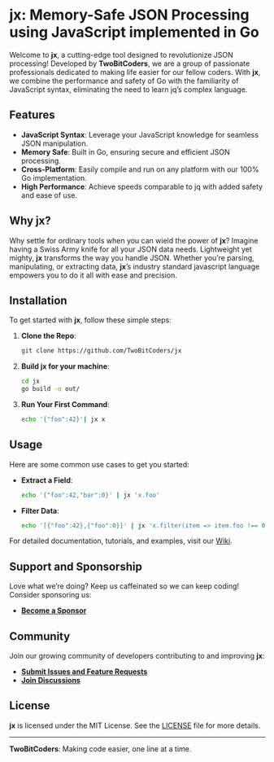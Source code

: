# jx: Memory-Safe JSON Processing using JavaScript implemented in Go

Welcome to **jx**, a cutting-edge tool designed to revolutionize JSON processing! Developed by **TwoBitCoders**, we are a group of passionate professionals dedicated to making life easier for our fellow coders. With **jx**, we combine the performance and safety of Go with the familiarity of JavaScript syntax, eliminating the need to learn jq’s complex language.

## Features

- **JavaScript Syntax**: Leverage your JavaScript knowledge for seamless JSON manipulation.
- **Memory Safe**: Built in Go, ensuring secure and efficient JSON processing.
- **Cross-Platform**: Easily compile and run on any platform with our 100% Go implementation.
- **High Performance**: Achieve speeds comparable to jq with added safety and ease of use.

## Why jx?

Why settle for ordinary tools when you can wield the power of **jx**? Imagine having a Swiss Army knife for all your JSON data needs. Lightweight yet mighty, **jx** transforms the way you handle JSON. Whether you’re parsing, manipulating, or extracting data, **jx**’s industry standard javascript language empowers you to do it all with ease and precision.

## Installation

To get started with **jx**, follow these simple steps:

1. **Clone the Repo**:
    ```sh
    git clone https://github.com/TwoBitCoders/jx
    ```
2. **Build jx for your machine**:
    ```sh
    cd jx
    go build -o out/
    ```
3. **Run Your First Command**:
    ```sh
   echo '{"foo":42}'| jx x
    ```

## Usage

Here are some common use cases to get you started:

- **Extract a Field**:
    ```sh
    echo '{"foo":42,"bar":0}' | jx 'x.foo'
    ```
- **Filter Data**:
    ```sh
    echo '[{"foo":42},{"foo":0}]' | jx 'x.filter(item => item.foo !== 0)'
    ```

For detailed documentation, tutorials, and examples, visit our [Wiki](#).

## Support and Sponsorship

Love what we’re doing? Keep us caffeinated so we can keep coding! Consider sponsoring us:
- **[Become a Sponsor](#)**

## Community

Join our growing community of developers contributing to and improving **jx**:
- **[Submit Issues and Feature Requests](#)**
- **[Join Discussions](#)**

## License

**jx** is licensed under the MIT License. See the [LICENSE](LICENSE) file for more details.

---

**TwoBitCoders**: Making code easier, one line at a time.
